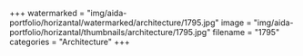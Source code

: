 +++
watermarked = "img/aida-portfolio/horizantal/watermarked/architecture/1795.jpg"
image = "img/aida-portfolio/horizantal/thumbnails/architecture/1795.jpg"
filename = "1795"
categories = "Architecture"
+++

